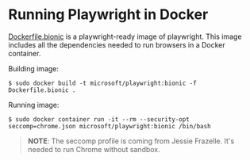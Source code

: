 # Running Playwright in Docker

[Dockerfile.bionic](Dockerfile.bionic) is a playwright-ready image of playwright.
This image includes all the dependencies needed to run browsers in a Docker
container.

Building image:

```
$ sudo docker build -t microsoft/playwright:bionic -f Dockerfile.bionic .
```

Running image:

```
$ sudo docker container run -it --rm --security-opt seccomp=chrome.json microsoft/playwright:bionic /bin/bash
```

> **NOTE**: The seccomp profile is coming from Jessie Frazelle. It's needed
> to run Chrome without sandbox.

